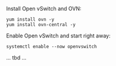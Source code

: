 Install Open vSwitch and OVN:
~~~
yum install ovn -y
yum install ovn-central -y
~~~

Enable Open vSwitch and start right away:
~~~
systemctl enable --now openvswitch
~~~

... tbd ...
